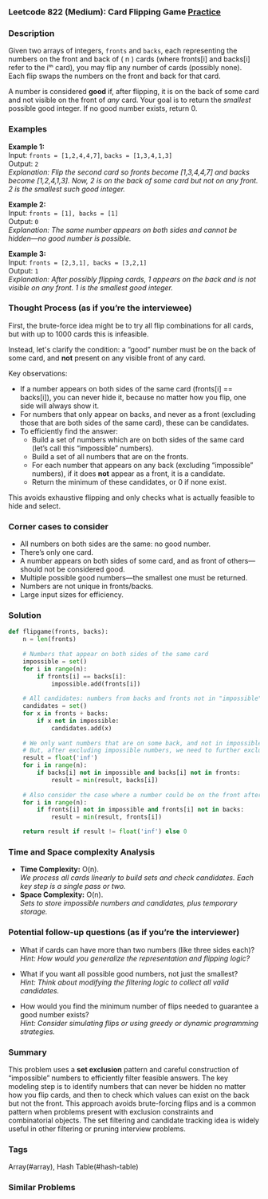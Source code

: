 ### Leetcode 822 (Medium): Card Flipping Game [Practice](https://leetcode.com/problems/card-flipping-game)

### Description  
Given two arrays of integers, `fronts` and `backs`, each representing the numbers on the front and back of \( n \) cards (where fronts[i] and backs[i] refer to the iᵗʰ card), you may flip any number of cards (possibly none). Each flip swaps the numbers on the front and back for that card.

A number is considered **good** if, after flipping, it is on the back of some card and not visible on the front of *any* card. Your goal is to return the *smallest* possible good integer. If no good number exists, return 0.

### Examples  

**Example 1:**  
Input: `fronts = [1,2,4,4,7]`, `backs = [1,3,4,1,3]`  
Output: `2`  
*Explanation: Flip the second card so fronts become [1,3,4,4,7] and backs become [1,2,4,1,3]. Now, 2 is on the back of some card but not on any front. 2 is the smallest such good integer.*

**Example 2:**  
Input: `fronts = [1], backs = [1]`  
Output: `0`  
*Explanation: The same number appears on both sides and cannot be hidden—no good number is possible.*

**Example 3:**  
Input: `fronts = [2,3,1], backs = [3,2,1]`  
Output: `1`  
*Explanation: After possibly flipping cards, 1 appears on the back and is not visible on any front. 1 is the smallest good integer.*

### Thought Process (as if you’re the interviewee)  
First, the brute-force idea might be to try all flip combinations for all cards, but with up to 1000 cards this is infeasible.

Instead, let's clarify the condition: a “good” number must be on the back of some card, and **not** present on any visible front of any card.

Key observations:
- If a number appears on both sides of the same card (fronts[i] == backs[i]), you can never hide it, because no matter how you flip, one side will always show it.
- For numbers that only appear on backs, and never as a front (excluding those that are both sides of the same card), these can be candidates.
- To efficiently find the answer:
  - Build a set of numbers which are on both sides of the same card (let’s call this “impossible” numbers).
  - Build a set of all numbers that are on the fronts.
  - For each number that appears on any back (excluding “impossible” numbers), if it does **not** appear as a front, it is a candidate.
  - Return the minimum of these candidates, or 0 if none exist.

This avoids exhaustive flipping and only checks what is actually feasible to hide and select.

### Corner cases to consider  
- All numbers on both sides are the same: no good number.
- There’s only one card.
- A number appears on both sides of some card, and as front of others—should not be considered good.
- Multiple possible good numbers—the smallest one must be returned.
- Numbers are not unique in fronts/backs.
- Large input sizes for efficiency.

### Solution

```python
def flipgame(fronts, backs):
    n = len(fronts)
    
    # Numbers that appear on both sides of the same card
    impossible = set()
    for i in range(n):
        if fronts[i] == backs[i]:
            impossible.add(fronts[i])
    
    # All candidates: numbers from backs and fronts not in "impossible"
    candidates = set()
    for x in fronts + backs:
        if x not in impossible:
            candidates.add(x)
    
    # We only want numbers that are on some back, and not in impossible.
    # But, after excluding impossible numbers, we need to further exclude numbers visible on fronts.
    result = float('inf')
    for i in range(n):
        if backs[i] not in impossible and backs[i] not in fronts:
            result = min(result, backs[i])
    
    # Also consider the case where a number could be on the front after flipping (since any number not in impossible showing on front is ineligible)
    for i in range(n):
        if fronts[i] not in impossible and fronts[i] not in backs:
            result = min(result, fronts[i])

    return result if result != float('inf') else 0
```

### Time and Space complexity Analysis  

- **Time Complexity:** O(n).  
  *We process all cards linearly to build sets and check candidates. Each key step is a single pass or two.*
- **Space Complexity:** O(n).  
  *Sets to store impossible numbers and candidates, plus temporary storage.*

### Potential follow-up questions (as if you’re the interviewer)  

- What if cards can have more than two numbers (like three sides each)?  
  *Hint: How would you generalize the representation and flipping logic?*

- What if you want all possible good numbers, not just the smallest?  
  *Hint: Think about modifying the filtering logic to collect all valid candidates.*

- How would you find the minimum number of flips needed to guarantee a good number exists?  
  *Hint: Consider simulating flips or using greedy or dynamic programming strategies.*

### Summary
This problem uses a **set exclusion** pattern and careful construction of “impossible” numbers to efficiently filter feasible answers. The key modeling step is to identify numbers that can never be hidden no matter how you flip cards, and then to check which values can exist on the back but not the front. This approach avoids brute-forcing flips and is a common pattern when problems present with exclusion constraints and combinatorial objects. The set filtering and candidate tracking idea is widely useful in other filtering or pruning interview problems.

### Tags
Array(#array), Hash Table(#hash-table)

### Similar Problems
